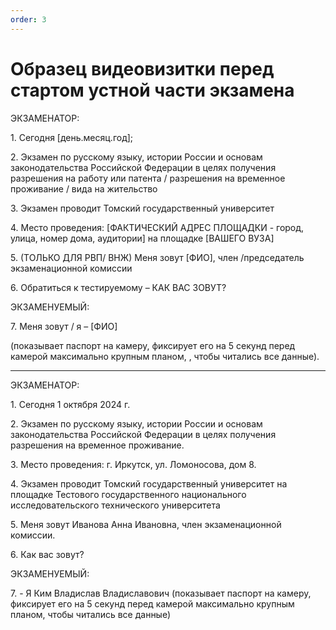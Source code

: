 ```yaml
---
order: 3
---
```


# Образец видеовизитки перед стартом устной части экзамена

ЭКЗАМЕНАТОР:

1\. Сегодня \[день.месяц.год];

2\. Экзамен по русскому языку, истории России и основам законодательства Российской Федерации в целях получения разрешения на работу или патента / разрешения на временное проживание / вида на жительство

3\. Экзамен проводит Томский государственный университет

4\. Место проведения: \[ФАКТИЧЕСКИЙ АДРЕС ПЛОЩАДКИ - город, улица, номер дома, аудитории] на площадке \[ВАШЕГО ВУЗА]

5\. (ТОЛЬКО ДЛЯ РВП/ ВНЖ) Меня зовут \[ФИО], член /председатель экзаменационной комиссии

6\. Обратиться к тестируемому – КАК ВАС ЗОВУТ?

ЭКЗАМЕНУЕМЫЙ:

7\. Меня зовут / я – \[ФИО]

(показывает паспорт на камеру, фиксирует его на 5 секунд перед камерой максимально крупным планом, , чтобы читались все данные).



***

ЭКЗАМЕНАТОР:

1\. Сегодня 1 октября 2024 г.

2\. Экзамен по русскому языку, истории России и основам законодательства Российской Федерации в целях получения разрешения на временное проживание.

3\. Место проведения: г. Иркутск, ул. Ломоносова, дом 8.

4\. Экзамен проводит Томский государственный университет на площадке Тестового государственного национального исследовательского технического университета

5\. Меня зовут Иванова Анна Ивановна, член экзаменационной комиссии.

6\. Как вас зовут?

ЭКЗАМЕНУЕМЫЙ:

7\. - Я Ким Владислав Владиславович  (показывает паспорт на камеру, фиксирует его на 5 секунд перед камерой максимально крупным планом, чтобы читались все данные)